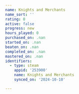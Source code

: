 ```yaml
---
name: Knights and Merchants
name_sort: ''
rating: 0
active: false
progress: new
hours_played: 0
purchased_on: .nan
started_on: .nan
beaten_on: .nan
completed_on: .nan
mastered_on: .nan
identifiers:
  - type: steam
    appid: '253900'
    name: Knights and Merchants
    synced_on: '2024-10-10'

---
```

